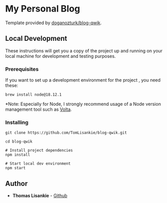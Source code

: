 # My Personal Blog

Template provided by [doganozturk/blog-qwik](https://github.com/TomLisankie/blog-qwik).

## Local Development

These instructions will get you a copy of the project up and running on your local machine for development and testing purposes.

### Prerequisites

If you want to set up a development environment for the project , you need these:

```
brew install node@18.12.1
```

\*Note: Especially for Node, I strongly recommend usage of a Node version management tool such as [Volta](https://volta.sh).

### Installing

```
git clone https://github.com/TomLisankie/blog-qwik.git

cd blog-qwik

# Install project dependencies
npm install

# Start local dev environment
npm start
```

## Author

- **Thomas Lisankie** - [Github](https://github.com/TomLisankie)
